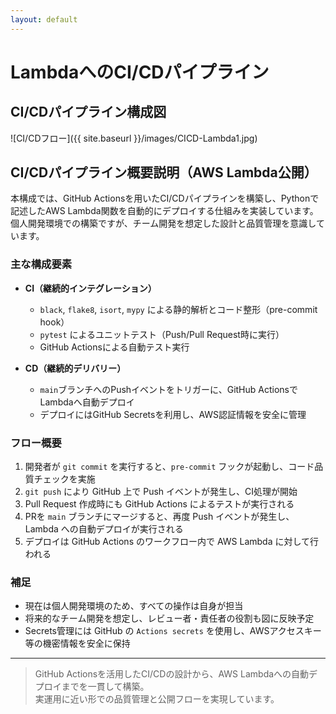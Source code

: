 ```yaml
---
layout: default
---
```


# LambdaへのCI/CDパイプライン

## CI/CDパイプライン構成図

![CI/CDフロー]({{ site.baseurl }}/images/CICD-Lambda1.jpg)

## CI/CDパイプライン概要説明（AWS Lambda公開）

本構成では、GitHub Actionsを用いたCI/CDパイプラインを構築し、Pythonで記述したAWS Lambda関数を自動的にデプロイする仕組みを実装しています。  
個人開発環境での構築ですが、チーム開発を想定した設計と品質管理を意識しています。

### 主な構成要素

- **CI（継続的インテグレーション）**
  - `black`, `flake8`, `isort`, `mypy` による静的解析とコード整形（pre-commit hook）
  - `pytest` によるユニットテスト（Push/Pull Request時に実行）
  - GitHub Actionsによる自動テスト実行

- **CD（継続的デリバリー）**
  - `main`ブランチへのPushイベントをトリガーに、GitHub ActionsでLambdaへ自動デプロイ
  - デプロイにはGitHub Secretsを利用し、AWS認証情報を安全に管理

### フロー概要

1. 開発者が `git commit` を実行すると、`pre-commit` フックが起動し、コード品質チェックを実施
2. `git push` により GitHub 上で Push イベントが発生し、CI処理が開始
3. Pull Request 作成時にも GitHub Actions によるテストが実行される
4. PRを `main` ブランチにマージすると、再度 Push イベントが発生し、Lambda への自動デプロイが実行される
5. デプロイは GitHub Actions のワークフロー内で AWS Lambda に対して行われる

### 補足

- 現在は個人開発環境のため、すべての操作は自身が担当
- 将来的なチーム開発を想定し、レビュー者・責任者の役割も図に反映予定
- Secrets管理には GitHub の `Actions secrets` を使用し、AWSアクセスキー等の機密情報を安全に保持

---

> GitHub Actionsを活用したCI/CDの設計から、AWS Lambdaへの自動デプロイまでを一貫して構築。  
> 実運用に近い形での品質管理と公開フローを実現しています。
